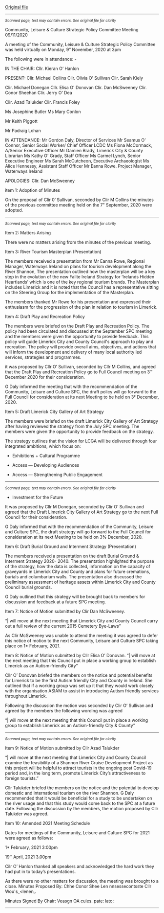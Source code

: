 [Original file](https://www.limerick.ie/sites/default/files/media/documents/2021-10/meeting-minutes-of-the-community-leisure-and-culture-strategic-policy-committee-9th-of-november-2020.pdf)

---
*<small>Scanned page, text may contain errors. See original file for clarity</small>*  

Community, Leisure & Culture Strategic Policy Committee Meeting 09/11/2020

A meeting of the Community, Leisure & Culture Strategic Policy Committee was held
virtually on Monday, 9” November, 2020 at 3pm

The following were in attendance: -

IN THE CHAIR: Cllr. Kieran O’ Hanlon

PRESENT: Clir. Michael Collins
Cllr. Olivia O’ Sullivan
Cllr. Sarah Kiely

Clir. Michael Donegan
Cllr. Elisa O' Donovan
Clir. Dan McSweeney
Clir. Conor Sheehan
Clir. Jerry O’ Dea

Clir. Azad Talukder
Clir. Francis Foley

Ms Josephine Butler
Ms Mary Conlon

Mr Keith Piggott

Mr Padraig Lohan

IN ATTENDANCE: Mr Gordon Daly, Director of Services
Mr Seamus O’ Connor, Senior Social Worker/ Chief Officer LCDC
Ms Fiona McCormack, A/Senior Executive Officer
Mr Damien Brady, Limerick City & County Librarian
Ms Kathy O' Grady, Staff Officer
Ms Carmel Lynch, Senior Executive Engineer
Ms Sarah McCutcheon, Executive Archaeologist
Ms Alice Hennessy, Assistant Staff Officer
Mr Eanna Rowe. Project Manager, Waterways Ireland

APOLOGIES: Clir. Dan McSweeney

item 1: Adoption of Minutes

On the proposal of Clir 0’ Sullivan, seconded by Clir M Collins the minutes of the previous
committee meeting held on the 7" September, 2020 were adopted.


---
*<small>Scanned page, text may contain errors. See original file for clarity</small>*  

Item 2: Matters Arising

There were no matters arising from the minutes of the previous meeting.

Item 3: River Tourism Masterplan (Presentation)

The members received a presentation from Mr Eanna Rowe, Regional Manager, Waterways
Ireland on plans for tourism development along the River Shannon, The presentation
outlined how the masterplan will be a key step in the evolution of the new Failte Ireland
Strategy for ‘Irelands Hidden Heartlands’ which is one of the key regional tourism brands.
The Masterplan includes Limerick and it is noted that the Council has a representative sitting
on the Steering Group for the implementation of the Masterplan.

The members thanked Mr Rowe for his presentation and expressed their enthusiasm for the
progression of the plan in relation to tourism in Limerick.

Item 4: Draft Play and Recreation Policy

The members were briefed on the Draft Play and Recreation Policy. The policy had been
circulated and discussed at the September SPC meeting and the members were given the
opportunity to provide feedback. This policy will guide Limerick City and County Council's
approach to play and recreation. The policy will provide overall aims, objectives, and actions
that will inform the development and delivery of many local authority led services, strategies
and programmes.

it was proposed by Cllr O’ Sullivan, seconded by Cllr M Collins, and agreed that the Draft Play
and Recreation Policy go to Full Council meeting on 3™ December 2020 for their
consideration.

G Daly informed the meeting that with the recommendation of the Community, Leisure and
Culture SPC, the draft policy will go forward to the Full Council for consideration at its next
Meeting to be held on 3° December, 2020.

Item 5: Draft Limerick City Gallery of Art Strategy

The members were briefed on the draft Limerick City Gallery of Art Strategy after having
reviewed the strategy from the July SPC meeting. The members were given the opportunity
to provide feedback on the strategy.

The strategy outlines that the vision for LCGA will be delivered through four integrated
ambitions, which focus on:

* Exhibitions + Cultural Programme

* Access — Developing Audiences

* Access — Strengthening Public Engagement


---
*<small>Scanned page, text may contain errors. See original file for clarity</small>*  

* Investment for the Future

It was proposed by Cllr M Donegan, seconded by Clir O’ Sullivan and agreed that the Draft
Limerick City Gallery of Art Strategy go to the next Full Council for their consideration.

G Daly informed that with the recommendation of the Community, Leisure and Culture SPC,
the draft strategy will go forward to the Full Council for consideration at its next Meeting to
be held on 3% December, 2020.

Item 6: Draft Burial Ground and Interment Strategy (Presentation)

The members received a presentation on the draft Burial Ground & Interment Strategy 2020-
2040. The presentation highlighted the purpose of the strategy, how the data is collected,
information on the capacity of graveyards in Limerick City and County and plans for future
cremations, burials and columbarium walls. The presentation also discussed the preliminary
assessment of heritage assets within Limerick City and County Council burial grounds.

G Daly outlined that this strategy will be brought back to members for discussion and
feedback at a future SPC meeting.

Item 7: Notice of Motion submitted by Clir Dan McSweeney.

“| will move at the next meeting that Limerick City and County Council carry out a full review
of the current 2015 Cemetery Bye-Laws”

As Clir McSweeney was unable to attend the meeting it was agreed to defer this notice of
motion to the next Community, Leisure and Culture SPC taking place on 1* February, 2021.

Item 8: Notice of Motion submitted by Cllr Elisa O’ Donovan.
“| will move at the next meeting that this Council put in place a working group to establish
Limerick as an Autism-friendly City”

Cllr O’ Donovan briefed the members on the notice and potential benefits for Limerick to be
the first Autism friendly City and County in Ireland. She outlined that if a working group was
set up it that they would work closely with the organisation ASIAM to assist in introducing
Autism friendly services throughout Limerick.

Following the discussion the motion was seconded by Clir O’ Sullivan and agreed by the
members the following wording was agreed

“| will move at the next meeting that this Council put in place a working group to establish
Limerick as an Autism-friendly City & County”


---
*<small>Scanned page, text may contain errors. See original file for clarity</small>*  

Item 9: Notice of Motion submitted by Cllr Azad Talukder

“| will move at the next meeting that Limerick City and County Council examine the
feasibility of a Shannon River Cruise Development Project as this project will be helpful to
attract tourists in the ongoing post Covid-19 period and, in the long term, promote
Limerick City’s attractiveness to foreign tourists.”

Cllr Talukder briefed the members on the notice and the potential to develop domestic and
international tourism on the river Shannon. G Daly recommended that it would be beneficial
for a study to be undertaken on the river usage and that this study would come back to the
SPC at a future date. Following the discussion by the members, the motion proposed by Cllr
Talukder was agreed.

Item 10: Amended 2021 Meeting Schedule

Dates for meetings of the Community, Leisure and Culture SPC for 2021 were agreed as
follows:

1* February, 2021 3:00pm

19™ April, 2021 3.00pm

Cilr O’ Hanlon thanked all speakers and acknowledged the hard work they had put in to
today’s presentations.

As there were no other matters for discussion, the meeting was brought to a close.
Minutes Proposed By: Chhe Conor Shee Len
nnsessecontsste Cllr Wou's_<lenen,.

Minutes Signed By Chair: Veasgn OA cules. pate: lato;


---
